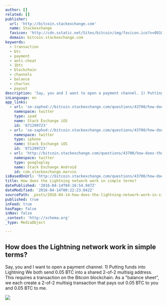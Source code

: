 ```yaml
---
author: []
related: []
publisher:
  url: 'http://bitcoin.stackexchange.com'
  name: Stackexchange
  favicon: 'http://cdn.sstatic.net/Sites/bitcoin/img/favicon.ico?v=0910168c5c65'
  domain: bitcoin.stackexchange.com
keywords:
  - transaction
  - btc
  - payment
  - anti-cheat
  - 1btc
  - blockchain
  - channels
  - balance
  - charles
  - payout
description: 'Say, you and I want to open a payment channel. 1) Putting funds into Lightning We both send 0.05 BTC into a shared 2-of-2 multisig address. This requires a transaction on the Bitcoin blockchain. As a "balance sheet", we each create a 2-of-2 multisig transaction that pays out 0.05 BTC to you and 0.05 BTC to me.'
inLanguage: en
app_links:
  - url: 'se-zaphod://bitcoin.stackexchange.com/questions/43700/how-does-the-lightning-network-work-in-simple-terms'
    namespace: twitter
    type: ipad
    name: Stack Exchange iOS
    id: '871299723'
  - url: 'se-zaphod://bitcoin.stackexchange.com/questions/43700/how-does-the-lightning-network-work-in-simple-terms'
    namespace: twitter
    type: iphone
    name: Stack Exchange iOS
    id: '871299723'
  - url: 'http://bitcoin.stackexchange.com/questions/43700/how-does-the-lightning-network-work-in-simple-terms'
    namespace: twitter
    type: googleplay
    name: Stack Exchange Android
    id: com.stackexchange.marvin
isBasedOnUrl: 'http://bitcoin.stackexchange.com/questions/43700/how-does-the-lightning-network-work-in-simple-terms'
title: How does the Lightning network work in simple terms?
datePublished: '2016-04-14T04:16:54.947Z'
dateModified: '2016-04-14T00:22:23.042Z'
sourcePath: _posts/2016-04-14-how-does-the-lightning-network-work-in-simple-terms.md
published: true
inFeed: true
hasPage: false
inNav: false
_context: 'http://schema.org'
_type: MediaObject

---
```

<article style=""><h1>How does the Lightning network work in simple terms?</h1><p>Say, you and I want to open a payment channel. 1) Putting funds into Lightning We both send 0.05 BTC into a shared 2-of-2 multisig address. This requires a transaction on the Bitcoin blockchain. As a "balance sheet", we each create a 2-of-2 multisig transaction that pays out 0.05 BTC to you and 0.05 BTC to me.</p><img src="http://cdn.sstatic.net/Sites/bitcoin/img/apple-touch-icon.png?v=a43e5a337e6b&amp;a" /></article>